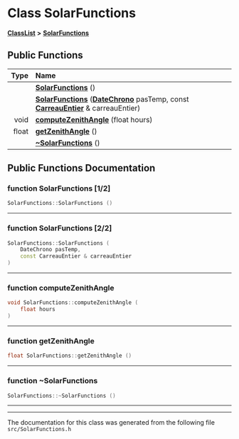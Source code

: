 

# Class SolarFunctions



[**ClassList**](annotated.md) **>** [**SolarFunctions**](classSolarFunctions.md)










































## Public Functions

| Type | Name |
| ---: | :--- |
|   | [**SolarFunctions**](#function-solarfunctions-12) () <br> |
|   | [**SolarFunctions**](#function-solarfunctions-22) ([**DateChrono**](classDateChrono.md) pasTemp, const [**CarreauEntier**](classCarreauEntier.md) & carreauEntier) <br> |
|  void | [**computeZenithAngle**](#function-computezenithangle) (float hours) <br> |
|  float | [**getZenithAngle**](#function-getzenithangle) () <br> |
|   | [**~SolarFunctions**](#function-solarfunctions) () <br> |




























## Public Functions Documentation




### function SolarFunctions [1/2]

```C++
SolarFunctions::SolarFunctions () 
```




<hr>



### function SolarFunctions [2/2]

```C++
SolarFunctions::SolarFunctions (
    DateChrono pasTemp,
    const CarreauEntier & carreauEntier
) 
```




<hr>



### function computeZenithAngle 

```C++
void SolarFunctions::computeZenithAngle (
    float hours
) 
```




<hr>



### function getZenithAngle 

```C++
float SolarFunctions::getZenithAngle () 
```




<hr>



### function ~SolarFunctions 

```C++
SolarFunctions::~SolarFunctions () 
```




<hr>

------------------------------
The documentation for this class was generated from the following file `src/SolarFunctions.h`

